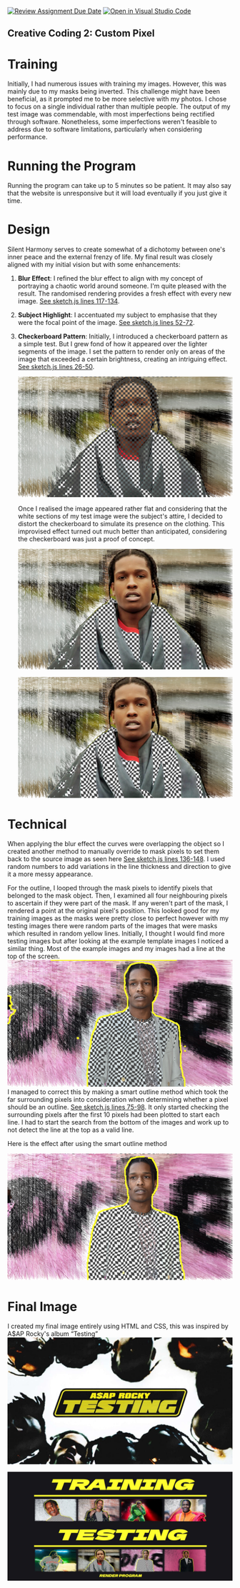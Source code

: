 [![Review Assignment Due Date](https://classroom.github.com/assets/deadline-readme-button-24ddc0f5d75046c5622901739e7c5dd533143b0c8e959d652212380cedb1ea36.svg)](https://classroom.github.com/a/fhdOjw6q)
[![Open in Visual Studio Code](https://classroom.github.com/assets/open-in-vscode-718a45dd9cf7e7f842a935f5ebbe5719a5e09af4491e668f4dbf3b35d5cca122.svg)](https://classroom.github.com/online_ide?assignment_repo_id=12013312&assignment_repo_type=AssignmentRepo)

## Creative Coding 2: Custom Pixel

# Training 

Initially, I had numerous issues with training my images. However, this was mainly due to my masks being inverted. This challenge might have been beneficial, as it prompted me to be more selective with my photos. I chose to focus on a single individual rather than multiple people. The output of my test image was commendable, with most imperfections being rectified through software. Nonetheless, some imperfections weren't feasible to address due to software limitations, particularly when considering performance.

# Running the Program

Running the program can take up to 5 minutes so be patient. It may also say that the website is unresponsive but it will load eventually if you just give it time.

# Design

Silent Harmony serves to create somewhat of a dichotomy between one's inner peace and the external frenzy of life. My final result was closely aligned with my initial vision but with some enhancements:

1. **Blur Effect**: I refined the blur effect to align with my concept of portraying a chaotic world around someone. I'm quite pleased with the result. The randomised rendering provides a fresh effect with every new image. [See sketch.js lines 117-134](https://github.com/23-2-DSDN242/mddn-242-data-mapping-Jeve-Sobs/blob/main/sketch.js#L117-L134).
2. **Subject Highlight**: I accentuated my subject to emphasise that they were the focal point of the image. [See sketch.js lines 52-72](https://github.com/23-2-DSDN242/mddn-242-data-mapping-Jeve-Sobs/blob/main/sketch.js#L52-L72).
3. **Checkerboard Pattern**: Initially, I introduced a checkerboard pattern as a simple test. But I grew fond of how it appeared over the lighter segments of the image. I set the pattern to render only on areas of the image that exceeded a certain brightness, creating an intriguing effect. [See sketch.js lines 26-50](https://github.com/23-2-DSDN242/mddn-242-data-mapping-Jeve-Sobs/blob/main/sketch.js#L26-L50).
   
   ![Image 1](images/displayImage1.png)

   Once I realised the image appeared rather flat and considering that the white sections of my test image were the subject's attire, I decided to distort the checkerboard to simulate its presence on the clothing. This improvised effect turned out much better than anticipated, considering the checkerboard was just a proof of concept.

   ![Image 2](images/displayImage2.png)

   ![Image 3](images/displayImage3.png)

# Technical 

When applying the blur effect the curves were overlapping the object so I created another method to manually override to mask pixels to set them back to the source image as seen here [See sketch.js lines 136-148](https://github.com/23-2-DSDN242/mddn-242-data-mapping-Jeve-Sobs/blob/main/sketch.js#L136-L148). I used random numbers to add variations in the line thickness and direction to give it a more messy appearance. 

For the outline, I looped through the mask pixels to identify pixels that belonged to the mask object. Then, I examined all four neighbouring pixels to ascertain if they were part of the mask. If any weren't part of the mask, I rendered a point at the original pixel's position. This looked good for my training images as the masks were pretty close to perfect however with my testing images there were random parts of the images that were masks which resulted in random yellow lines. Initially, I thought I would find more testing images but after looking at the example template images I noticed a similar thing. Most of the example images and my images had a line at the top of the screen. 
 ![Image 4](images/exampleBadMask.png)
I managed to correct this by making a smart outline method which took the far surrounding pixels into consideration when determining whether a pixel should be an outline. [See sketch.js lines 75-98](https://github.com/23-2-DSDN242/mddn-242-data-mapping-Jeve-Sobs/blob/main/sketch.js#L75-L98). It only started checking the surrounding pixels after the first 10 pixels had been plotted to start each line. I had to start the search from the bottom of the images and work up to not detect the line at the top as a valid line. 

Here is the effect after using the smart outline method 

 ![Image 5](output_6.png)

# Final Image 

I created my final image entirely using HTML and CSS, this was inspired by A$AP Rocky's album “Testing”
![Testing](images/testing.jpg)

![Final Image](previewHD.jpg)
